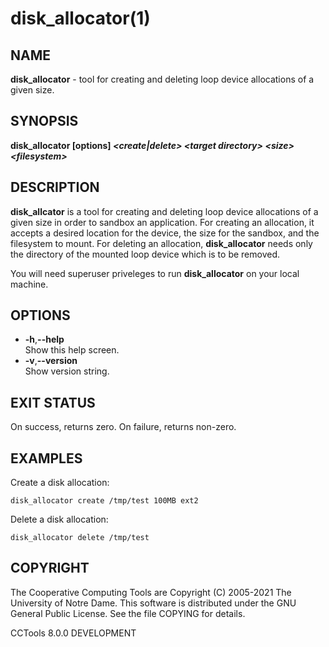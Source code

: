 






















# disk_allocator(1)

## NAME
**disk_allocator** - tool for creating and deleting loop device allocations of a given size.

## SYNOPSIS
**disk_allocator [options] _&lt;create|delete&gt;_ _&lt;target directory&gt;_ _&lt;size&gt;_ _&lt;filesystem&gt;_**

## DESCRIPTION

**disk_allcator** is a tool for creating and deleting loop device allocations
of a given size in order to sandbox an application. For creating an allocation,
it accepts a desired location for the device, the size for the sandbox, and the
filesystem to mount. For deleting an allocation, **disk_allocator** needs only
the directory of the mounted loop device which is to be removed.



You will need superuser priveleges to run **disk_allocator** on your local machine.



## OPTIONS

- **-h**,**--help**<br />Show this help screen.
- **-v**,**--version**<br />Show version string.


## EXIT STATUS
On success, returns zero.  On failure, returns non-zero.

## EXAMPLES

Create a disk allocation:
```
disk_allocator create /tmp/test 100MB ext2
```

Delete a disk allocation:
```
disk_allocator delete /tmp/test
```

## COPYRIGHT

The Cooperative Computing Tools are Copyright (C) 2005-2021 The University of Notre Dame.  This software is distributed under the GNU General Public License.  See the file COPYING for details.

CCTools 8.0.0 DEVELOPMENT
